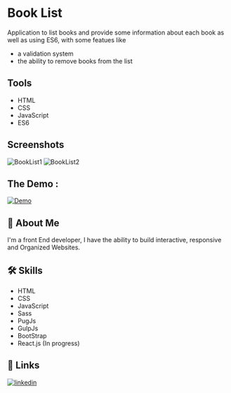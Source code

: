 
# Book List

Application to list books and provide some information about each book as well as using ES6, with some featues like
- a validation system
- the ability to remove books from the list
## Tools

- HTML
- CSS
- JavaScript
- ES6
## Screenshots

![BookList1]()
![BookList2]()


## The Demo :

[![Demo](https://img.shields.io/badge/Demo-000000?style=for-the-badge&logo=vercel&logoColor=white)](https://book-list-app-navy.vercel.app/)
## 🚀 About Me
I'm a front End developer, I have the ability to build interactive, responsive and Organized Websites.


## 🛠 Skills
- HTML
- CSS
- JavaScript
- Sass
- PugJs
- GulpJs
- BootStrap
- React.js (In progress)


## 🔗 Links
[![linkedin](https://img.shields.io/badge/linkedin-0A66C2?style=for-the-badge&logo=linkedin&logoColor=white)](https://www.linkedin.com/in/abdulrahman-mohammed22/)

